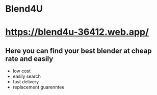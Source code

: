 # Blend4U
# https://blend4u-36412.web.app/
## Here you can find your best blender at cheap rate and easily
* low cost
* easily search
* fast delivery
* replacement guarenntee
